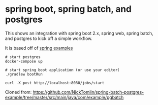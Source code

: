 spring boot, spring batch, and postgres
===

This shows an integration with spring boot 2.x, spring web, spring batch, and postgres to kick off a simple workflow.

It is based off of [spring examples](https://github.com/spring-guides/gs-batch-processing)

```
# start postgres
docker-compose up

# start spring boot application (or use your editor)
./gradlew bootRun

curl -X post http://localhost:8080/jobs/start
```

Cloned from: 
https://github.com/NickTomlin/spring-batch-postgres-example/tree/master/src/main/java/com/example/pgbatch
